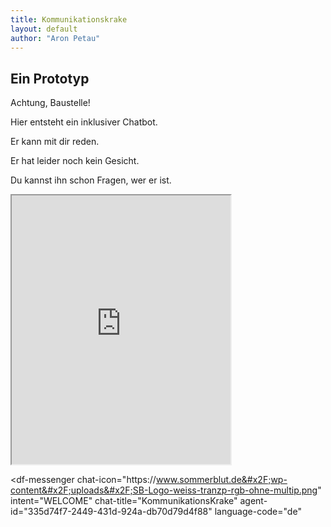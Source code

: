 ```yaml
---
title: Kommunikationskrake
layout: default
author: "Aron Petau"
---
```

## Ein Prototyp

Achtung, Baustelle!

Hier entsteht ein inklusiver Chatbot.

Er kann mit dir reden.

Er hat leider noch kein Gesicht.

Du kannst ihn schon Fragen, wer er ist.


<meta name="viewport" content="width-device-width, initial-scale=1">

<iframe
    allow="microphone;"
    width="350"
    height="430"
    src="https://console.dialogflow.com/api-client/demo/embedded/335d74f7-2449-431d-924a-db70d79d4f88">
</iframe>

<script src="https://www.gstatic.com/dialogflow-console/fast/messenger/bootstrap.js?v=1"></script>
<df-messenger
  chat-icon="https:&#x2F;&#x2F;www.sommerblut.de&#x2F;wp-content&#x2F;uploads&#x2F;SB-Logo-weiss-tranzp-rgb-ohne-multip.png"
  intent="WELCOME"
  chat-title="KommunikationsKrake"
  agent-id="335d74f7-2449-431d-924a-db70d79d4f88"
  language-code="de"
></df-messenger>


<style>
  df-messenger {
   --df-messenger-bot-message: #878fac;
   --df-messenger-button-titlebar-color: #df9b56;
   --df-messenger-chat-background-color: #fafafa;
   --df-messenger-font-color: white;
   --df-messenger-send-icon: #878fac;
   --df-messenger-user-message: #479b3d;
  }
</style>
